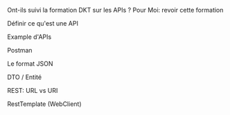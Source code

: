 Ont-ils suivi la formation DKT sur les APIs ?
Pour Moi: revoir cette formation

Définir ce qu'est une API

Example d'APIs

Postman



Le format JSON

DTO / Entité

REST: URL vs URI

RestTemplate (WebClient)